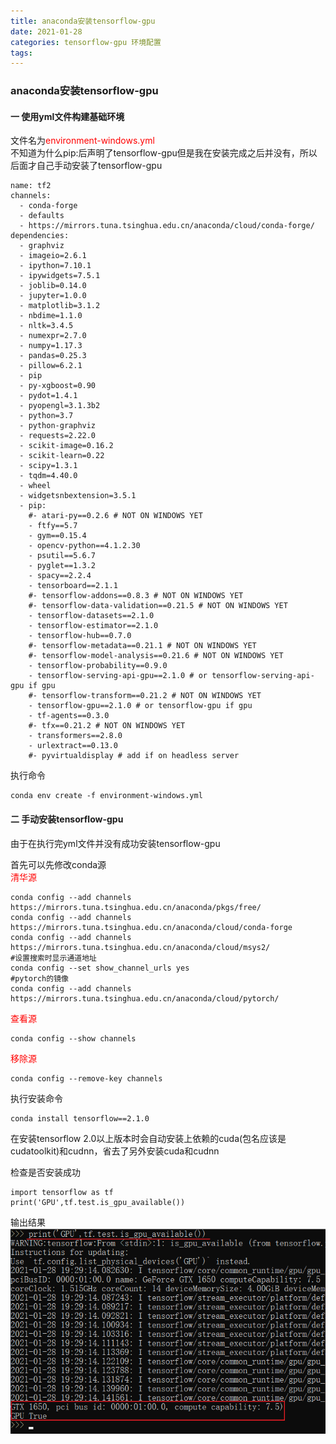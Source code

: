 ```yaml
---
title: anaconda安装tensorflow-gpu
date: 2021-01-28
categories: tensorflow-gpu 环境配置
tags:
---
```

### anaconda安装tensorflow-gpu

#### 一 使用yml文件构建基础环境
文件名为<font color='red'>environment-windows.yml</font>  
不知道为什么pip:后声明了tensorflow-gpu但是我在安装完成之后并没有，所以后面才自己手动安装了tensorflow-gpu

```
name: tf2
channels:
  - conda-forge
  - defaults
  - https://mirrors.tuna.tsinghua.edu.cn/anaconda/cloud/conda-forge/
dependencies:
  - graphviz
  - imageio=2.6.1
  - ipython=7.10.1
  - ipywidgets=7.5.1
  - joblib=0.14.0
  - jupyter=1.0.0
  - matplotlib=3.1.2
  - nbdime=1.1.0
  - nltk=3.4.5
  - numexpr=2.7.0
  - numpy=1.17.3
  - pandas=0.25.3
  - pillow=6.2.1
  - pip
  - py-xgboost=0.90
  - pydot=1.4.1
  - pyopengl=3.1.3b2
  - python=3.7
  - python-graphviz
  - requests=2.22.0
  - scikit-image=0.16.2
  - scikit-learn=0.22
  - scipy=1.3.1
  - tqdm=4.40.0
  - wheel
  - widgetsnbextension=3.5.1
  - pip:
    #- atari-py==0.2.6 # NOT ON WINDOWS YET
    - ftfy==5.7
    - gym==0.15.4
    - opencv-python==4.1.2.30
    - psutil==5.6.7
    - pyglet==1.3.2
    - spacy==2.2.4
    - tensorboard==2.1.1
    #- tensorflow-addons==0.8.3 # NOT ON WINDOWS YET
    #- tensorflow-data-validation==0.21.5 # NOT ON WINDOWS YET
    - tensorflow-datasets==2.1.0
    - tensorflow-estimator==2.1.0
    - tensorflow-hub==0.7.0
    #- tensorflow-metadata==0.21.1 # NOT ON WINDOWS YET
    #- tensorflow-model-analysis==0.21.6 # NOT ON WINDOWS YET
    - tensorflow-probability==0.9.0
    - tensorflow-serving-api-gpu==2.1.0 # or tensorflow-serving-api-gpu if gpu
    #- tensorflow-transform==0.21.2 # NOT ON WINDOWS YET
    - tensorflow-gpu==2.1.0 # or tensorflow-gpu if gpu
    - tf-agents==0.3.0
    #- tfx==0.21.2 # NOT ON WINDOWS YET
    - transformers==2.8.0
    - urlextract==0.13.0
    #- pyvirtualdisplay # add if on headless server

```
执行命令
```
conda env create -f environment-windows.yml
```
#### 二 手动安装tensorflow-gpu
由于在执行完yml文件并没有成功安装tensorflow-gpu  

首先可以先修改conda源  
<font color='red'>清华源</font> 
```
conda config --add channels https://mirrors.tuna.tsinghua.edu.cn/anaconda/pkgs/free/
conda config --add channels https://mirrors.tuna.tsinghua.edu.cn/anaconda/cloud/conda-forge 
conda config --add channels https://mirrors.tuna.tsinghua.edu.cn/anaconda/cloud/msys2/
#设置搜索时显示通道地址
conda config --set show_channel_urls yes
#pytorch的镜像
conda config --add channels https://mirrors.tuna.tsinghua.edu.cn/anaconda/cloud/pytorch/
```
<font color='red'>查看源</font>
```
conda config --show channels
```
<font color='red'>移除源</font>
```
conda config --remove-key channels
```  

执行安装命令
```
conda install tensorflow==2.1.0
```
在安装tensorflow 2.0以上版本时会自动安装上依赖的cuda(包名应该是cudatoolkit)和cudnn，省去了另外安装cuda和cudnn  

检查是否安装成功
```
import tensorflow as tf
print('GPU',tf.test.is_gpu_available())
```
输出结果
![tensorflow-gpu安装成功](/assets/2021-01-28/01.png)